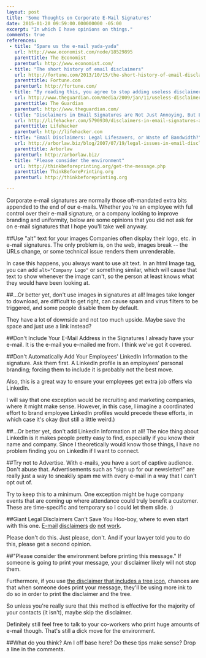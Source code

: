```yaml
---
layout: post
title: 'Some Thoughts on Corporate E-Mail Signatures'
date: 2015-01-20 09:59:00.000000000 -05:00
excerpt: "In which I have opinions on things."
comments: true
references: 
 - title: "Spare us the e-mail yada-yada"
   url: http://www.economist.com/node/18529895
   parenttitle: The Economist
   parenturl: http://www.economist.com/
 - title: "The short history of email disclaimers"
   url: http://fortune.com/2013/10/15/the-short-history-of-email-disclaimers/
   parenttitle: Fortune.com
   parenturl: http://fortune.com/
 - title: "By reading this, you agree to stop adding useless disclaimers"
   url: http://www.theguardian.com/media/2009/jan/11/useless-disclaimers-computing
   parenttitle: The Guardian
   parenturl: http://www.theguardian.com/
 - title: "Disclaimers in Email Signatures are Not Just Annoying, But Legally Meaningless"
   url: http://lifehacker.com/5790930/disclaimers-in-email-signatures-are-not-just-annoying-but-legally-meaningless
   parenttitle: Lifehacker
   parenturl: http://lifehacker.com
 - title: "Email Disclaimers: Legal Lifesavers, or Waste of Bandwidth?"
   url: http://arborlaw.biz/blog/2007/07/19/legal-issues-in-email-disclaimers/
   parenttitle: Arborlaw
   parenturl: http://arborlaw.biz/
 - title: "Please consider the environment"
   url: http://thinkbeforeprinting.org/get-the-message.php
   parenttitle: ThinkBeforePrinting.org
   parenturl: http://thinkbeforeprinting.org

---
```

Corporate e-mail signatures are normally those oft-mandated extra bits appended to the end of our e-mails. Whether you're an employee with full control over their e-mail signature, or a company looking to improve branding and uniformity, below are some opinions that you did not ask for on e-mail signatures that I hope you'll take well anyway.

##Use "alt" text for your images
Companies often display their logo, etc. in e-mail signatures. The only problem is, on the web, images break -- the URLs change, or some technical issue renders them unrenderable.

In case this happens, you always want to use alt text. In an html Image tag, you can add `alt="Company Logo"` or something similar, which will cause that text to show whenever the image can't, so the person at least knows what they would have been looking at.

##...Or better yet, don't use images in signatures at all!
Images take longer to download, are difficult to get right, can cause spam and virus filters to be triggered, and some people disable them by default.

They have a lot of downside and not too much upside. Maybe save the space and just use a link instead?

##Don't Include Your E-Mail Address in the Signatures
I already have your e-mail. It is the e-mail you e-mailed me from. I think we've got it covered.

##Don't Automatically Add Your Employees' LinkedIn Information to the signature.
Ask them first. A LinkedIn profile is an employees' personal branding; forcing them to include it is probably not the best move.

Also, this is a great way to ensure your employees get extra job offers via LinkedIn.

I will say that one exception would be recruiting and marketing companies, where it might make sense. However, in this case, I imagine a coordinated effort to brand employee LinkedIn profiles would precede these efforts, in which case it's okay (but still a little weird.)

##...Or better yet, don't add LinkedIn Information at all!
The nice thing about LinkedIn is it makes people pretty easy to find, especially if you know their name and company. Since I theoretically would know those things, I have no problem finding you on LinkedIn if I want to connect.

##Try not to Advertise.
With e-mails, you have a sort of captive audience. Don't abuse that. Advertisements such as "sign up for our newsletter!" are really just a way to sneakily spam me with every e-mail in a way that I can't opt out of.

Try to keep this to a minimum. One exception might be huge company events that are coming up where attendance could truly benefit a customer. These are time-specific and temporary so I could let them slide. :)

##Giant Legal Disclaimers Can't Save You
Hoo-boy, where to even start with this one. [E-mail][Example1] [disclaimers][Example2] [do][Example3] [not][Example4] [work][Example5].

Please don't do this. Just please, don't. And if your lawyer told you to do this, please get a second opinion.

##"Please consider the environment before printing this message."
If someone is going to print your message, your disclaimer likely will not stop them.

Furthermore, if you use [the disclaimer that includes a tree icon][PleaseConsider], chances are that when someone does print your message, they'll be using more ink to do so in order to print the disclaimer and the tree.

So unless you're really sure that this method is effective for the majority of your contacts (it isn't), maybe skip the disclaimer.

Definitely still feel free to talk to your co-workers who print huge amounts of e-mail though. That's still a dick move for the environment.

##What do you think?
Am I off base here? Do these tips make sense? Drop a line in the comments.

[Example1]: http://www.economist.com/node/18529895
[Example2]: http://fortune.com/2013/10/15/the-short-history-of-email-disclaimers/
[Example3]: http://www.theguardian.com/media/2009/jan/11/useless-disclaimers-computing
[Example4]: http://lifehacker.com/5790930/disclaimers-in-email-signatures-are-not-just-annoying-but-legally-meaningless
[Example5]: http://arborlaw.biz/blog/2007/07/19/legal-issues-in-email-disclaimers/
[PleaseConsider]: http://thinkbeforeprinting.org/get-the-message.php